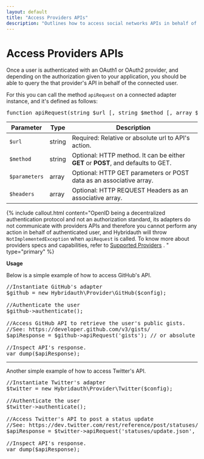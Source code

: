 ```yaml
---
layout: default
title: "Access Providers APIs"
description: "Outlines how to access social networks APIs in behalf of connected users."
---
```


Access Providers APIs
=====================

Once a user is authenticated with an OAuth1 or OAuth2 provider, and depending on the authorization given to your application, you should be able to query the that provider's API in behalf of the connected user.

For this you can call the method `apiRequest` on a connected adapter instance, and it's defined as follows:

<pre>
function apiRequest(string $url [, string $method [, array $parameters [, array $headers]]])
</pre>

Parameter     | Type   | Description
------------- | ------ | -----------------------------------------------------------------------------------
`$url       ` | string | Required: Relative or absolute url to API's action.
`$method    ` | string | Optional: HTTP method. It can be either **GET** or **POST**, and defaults to GET.
`$parameters` | array  | Optional: HTTP GET parameters or POST data as an associative array.
`$headers   ` | array  | Optional: HTTP REQUEST Headers as an associative array.

{% include callout.html content="OpenID being a decentralized authentication protocol and not an authorization standard, its adapters do not communicate with providers APIs and therefore you cannot perform any action in behalf of authenticated user, and Hybridauth will throw `NotImplementedException` when `apiRequest` is called. To know more about providers specs and capabilities, refer to [Supported Providers](providers.html) . " type="primary" %}


**Usage**

Below is a simple example of how to access GitHub's API.

<pre>
//Instantiate GitHub's adapter
$github = new Hybridauth\Provider\GitHub($config);

//Authenticate the user
$github->authenticate();

//Access GitHub API to retrieve the user's public gists.
//See: https://developer.github.com/v3/gists/
$apiResponse = $github->apiRequest('gists'); // or absolute url: https://api.github.com/gists

//Inspect API's response.
var_dump($apiResponse);
</pre>

<hr />

Another simple example of how to access Twitter's API.

<pre>
//Instantiate Twitter's adapter
$twitter = new Hybridauth\Provider\Twitter($config);

//Authenticate the user
$twitter->authenticate();

//Access Twitter's API to post a status update
//See: https://dev.twitter.com/rest/reference/post/statuses/update
$apiResponse = $twitter->apiRequest('statuses/update.json', 'POST', [ 'status' => 'This is tests!' ]);

//Inspect API's response.
var_dump($apiResponse);
</pre>
